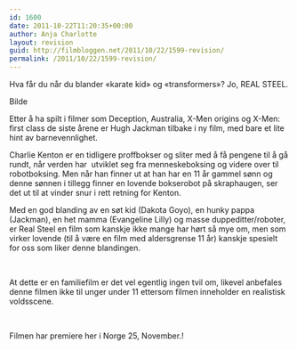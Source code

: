 ```yaml
---
id: 1600
date: 2011-10-22T11:20:35+00:00
author: Anja Charlotte
layout: revision
guid: http://filmbloggen.net/2011/10/22/1599-revision/
permalink: /2011/10/22/1599-revision/
---
```

Hva får du når du blander &laquo;karate kid&raquo; og &laquo;transformers&raquo;? Jo, REAL STEEL.

Bilde

Etter å ha spilt i filmer som Deception, Australia, X-Men origins og X-Men: first class de siste årene er Hugh Jackman tilbake i ny film, med bare et lite hint av barnevennlighet.

Charlie Kenton er en tidligere proffbokser og sliter med å få pengene til å gå rundt, når verden har  utviklet seg fra menneskeboksing og videre over til robotboksing. Men når han finner ut at han har en 11 år gammel sønn og denne sønnen i tillegg finner en lovende bokserobot på skraphaugen, ser det ut til at vinder snur i rett retning for Kenton.

Med en god blanding av en søt kid (Dakota Goyo), en hunky pappa (Jackman), en het mamma (Evangeline Lilly) og masse duppeditter/roboter, er Real Steel en film som kanskje ikke mange har hørt så mye om, men som virker lovende (til å være en film med aldersgrense 11 år) kanskje spesielt for oss som liker denne blandingen.

&nbsp;

At dette er en familiefilm er det vel egentlig ingen tvil om, likevel anbefales denne filmen ikke til unger under 11 ettersom filmen inneholder en realistisk voldsscene.

&nbsp;

Filmen har premiere her i Norge 25, November.!

&nbsp;

<span class='embed-youtube' style='text-align:center; display: block;'></span>